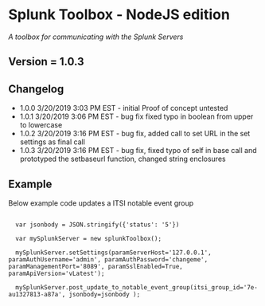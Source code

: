 # Splunk Toolbox - NodeJS edition
_A toolbox for communicating with the Splunk Servers_

## Version = 1.0.3



## Changelog
 - 1.0.0 3/20/2019 3:03 PM EST - initial Proof of concept untested
 - 1.0.1 3/20/2019 3:06 PM EST - bug fix fixed typo in boolean from upper to lowercase
-  1.0.2 3/20/2019 3:16 PM EST - bug fix, added call to set URL in the set settings as final call
-  1.0.3 3/20/2019 3:16 PM EST - bug fix, fixed typo of self in base call and prototyped the setbaseurl function, changed string enclosures

## Example



Below example code updates a ITSI notable event group
```

  var jsonbody = JSON.stringify({'status': '5'})

  var mySplunkServer = new splunkToolbox();

  mySplunkServer.setSettings(paramServerHost='127.0.0.1', paramAuthUsername='admin', paramAuthPassword='changeme', paramManagementPort='8089', paramSslEnabled=True, paramApiVersion='vLatest');

  mySplunkServer.post_update_to_notable_event_group(itsi_group_id='7e-au1327813-a87a', jsonbody=jsonbody ); 
```